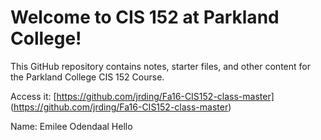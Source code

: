 # Welcome to CIS 152 at Parkland College!

This GitHub repository contains notes, starter files, and other content for the Parkland College CIS 152 Course.

Access it: [https://github.com/jrding/Fa16-CIS152-class-master] (https://github.com/jrding/Fa16-CIS152-class-master)

Name: Emilee Odendaal Hello